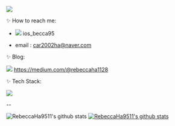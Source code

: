 ![](https://pa1.narvii.com/7681/14af2d07505e72a0993c7737d8bb79c2972a8f7er1-480-360_hq.gif)



 ✨ How to reach me: 

- <img src="https://img.shields.io/badge/Instagram-E4405F?style=for-the-badge&logo=Instagram&logoColor=pink">  ios_becca95


- email : car2002ha@naver.com

✨ Blog:

<img src="https://img.shields.io/badge/Medium-000000?style=for-the-badge&logo=Medium&logoColor=white">   https://medium.com/@rebeccaha1128

✨ Tech Stack:

<img src="https://img.shields.io/badge/Swift-F05138?style=for-the-badge&logo=Swift&logoColor=orange"> 



--




![RebeccaHa9511's github stats](https://github-readme-stats.vercel.app/api?username=RebeccaHa9511&show_icons=true)
[![RebeccaHa9511's github stats](https://github-readme-stats.vercel.app/api/top-langs/?username=RebeccaHa9511&show_icons=true&hide_border=true&title_color=004386&icon_color=004386&layout=compact)](https://github.com/RebeccaHa9511)
